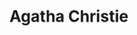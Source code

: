 ---
title: Agatha Christie
author_slug: agatha_christie
wikipedia_url: https://en.wikipedia.org/wiki/Agatha_Christie
layout: author
---